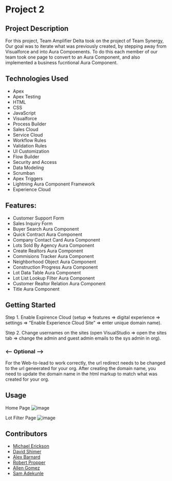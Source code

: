 # Project 2

## Project Description
For this project, Team Amplifier Delta took on the project of Team Synergy, Our goal was to iterate what was previously created, by stepping away from Visualforce and into Aura Compoenents. To do this each member of our team took one page to convert to an Aura Component, and also implemented a business fucntional Aura Component.

## Technologies Used
* Apex
* Apex Testing
* HTML
* CSS
* JavaScript
* Visualforce
* Process Builder
* Sales Cloud
* Service Cloud
* Workflow Rules
* Validation Rules
* UI Customization
* Flow Builder
* Security and Access
* Data Modeling
* Scrumban
* Apex Triggers
* Lightning Aura Component Framework
* Experience Cloud

## Features:
* Customer Support Form
* Sales Inquiry Form
* Buyer Search Aura Component
* Quick Contract Aura Component
* Company Contact Card Aura Component
* Lots Sold By Agency Aura Component
* Create Realtors Aura Component
* Commisions Tracker Aura Component
* Neighborhood Object Aura Component
* Construction Progress Aura Component
* Lot Data Table Aura Component
* Lot List Lookup Filter Aura Component
* Customer Realtor Relation Aura Component
* Title Aura Component

## Getting Started
Step 1. Enable Expirence Cloud (setup => features => digital experience => settings => “Enable Experience Cloud Site” => enter unique domain name).

Step 2. Change usernames on the sites (open VisualStudio => open the sites tab => change the admin and guest admin emails to the sys admin in org).

### <-- Optional -->
For the Web-to-lead to work correctly, the url redirect needs to be changed to the url geneerated for your org. After creating the domain name, you need to update the domain name in the html markup to match what was created for your org.

## Usage
Home Page
![image](https://user-images.githubusercontent.com/46365790/131750197-ba907db8-7ff2-42a5-a24d-27d07e6fb9d5.png)

Lot Filter Page
![image](https://user-images.githubusercontent.com/46365790/131750297-a6a0d6e9-d87c-414b-b034-fbe9613a9fb0.png)

## Contributors
* [Michael Erickson](https://github.com/michaelerickson98)
* [David Shimer](https://github.com/dataronio)
* [Alex Barnard](https://github.com/AlexBarnard)
* [Robert Propper](https://github.com/RobertPropper1)
* [Allen Gomez](https://github.com/AllenG012)
* [Sam Adekunle](https://github.com/AAdekunle88)
